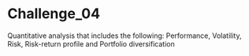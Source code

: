 # Challenge_04
 Quantitative analysis that includes the following:  Performance, Volatility, Risk, Risk-return profile and  Portfolio diversification
